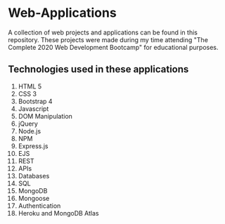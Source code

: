 <h1> Web-Applications </h1> 

<p>A collection of web projects and applications can be found in this repository. These projects were made during my time attending "The Complete 2020 Web Development Bootcamp" for educational purposes.</p> 
<h2>Technologies used in these applications</h2>

1. HTML 5
2. CSS 3
3. Bootstrap 4
4. Javascript
5. DOM Manipulation
6. jQuery
7. Node.js
8. NPM
9. Express.js
10. EJS
11. REST
12. APIs
13. Databases
14. SQL
15. MongoDB
16. Mongoose
17. Authentication
18. Heroku and MongoDB Atlas
